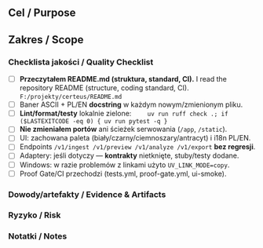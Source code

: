 <!--
+======================================================================+
|                           CERTEUS — PR Template                      |
+======================================================================+
| ROLA / ROLE:                                                         |
|  PL: Lista kontrolna PR — najpierw README, potem kod.                |
|  EN: Pull Request checklist — README first, then code.               |
+======================================================================+
-->

## Cel / Purpose

<!-- Krótko: co i dlaczego. -->

## Zakres / Scope

<!-- Pliki/moduły, bez lania wody. -->

### Checklista jakości / Quality Checklist

- [ ] **Przeczytałem README.md (struktura, standard, CI).**
      I read the repository README (structure, coding standard, CI).
      `F:/projekty/certeus/README.md`
- [ ] Baner ASCII + PL/EN **docstring** w każdym nowym/zmienionym pliku.
- [ ] **Lint/format/testy** lokalnie zielone:
      `    uv run ruff check .; if ($LASTEXITCODE -eq 0) { uv run pytest -q }`
- [ ] **Nie zmieniałem portów** ani ścieżek serwowania (`/app`, `/static`).
- [ ] UI: zachowana paleta (biały/czarny/ciemnoszary/antracyt) i i18n PL/EN.
- [ ] Endpoints `/v1/ingest /v1/preview /v1/analyze /v1/export` **bez regresji**.
- [ ] Adaptery: jeśli dotyczy — **kontrakty** nietknięte, stuby/testy dodane.
- [ ] Windows: w razie problemów z linkami użyto `UV_LINK_MODE=copy`.
- [ ] Proof Gate/CI przechodzi (tests.yml, proof-gate.yml, ui-smoke).

### Dowody/artefakty / Evidence & Artifacts

<!-- Zrzuty ekranu UI, link do artefaktów CI, skrót logów testów. -->

### Ryzyko / Risk

<!-- Co może pójść nie tak i jak to mitigować. -->

### Notatki / Notes

<!-- Drobiazgi, które pomogą w review. -->
